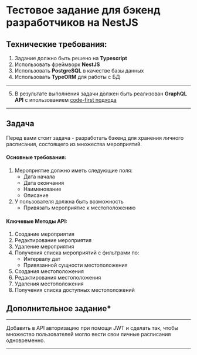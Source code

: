 # Тестовое задание для бэкенд разработчиков на NestJS

## Технические требования:

1. Задание должно быть решено на **Typescript**
2. Использовать фреймворк **NestJS**
3. Использовать **PostgreSQL** в качестве базы данных
4. Использовать **TypeORM** для работы с БД

---

5. В результате выполнения задачи должен быть реализован **GraphQL API** с ипользованием [code-first подхода](https://docs.nestjs.com/graphql/quick-start#code-first)

---

## Задача

Перед вами стоит задача - разработать бэкенд для хранения личного расписания, состоящего из множества мероприятий.

#### Основные требования:

1. Мероприятие должно иметь следующие поля:
   - Дата начала
   - Дата окончания
   - Наименование
   - Описание
2. У пользователя должна быть возможность
   - Привязать мероприятие к местоположению

#### Ключевые Методы API:

1. Создание мероприятия
2. Редактирование мероприятия
3. Удаление мероприятия
4. Получения списка мероприятий с фильтрами по:
   - Интервалу дат
   - Привязанной сущности местоположения
5. Создания местоположения
6. Редактирования местоположения
7. Удаления местоположения
8. Получения списка доступных местоположений

## Дополнительное задание\*

---

Добавить в API авторизацию при помощи JWT и сделать так, чтобы множество пользователей могло вести свои личные расписания одновременно.

---

